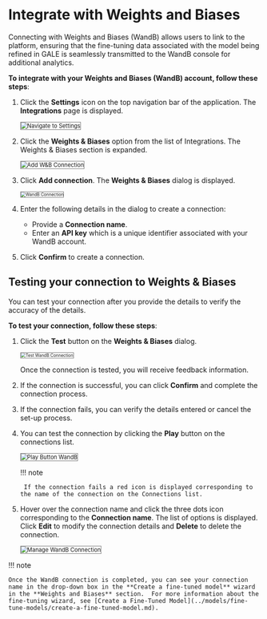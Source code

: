 # Integrate with Weights and Biases

Connecting with Weights and Biases (WandB) allows users to link to the platform, ensuring that the fine-tuning data associated with the model being refined in GALE is seamlessly transmitted to the WandB console for additional analytics.

**To integrate with your Weights and Biases (WandB) account, follow these steps**:



1. Click the **Settings** icon on the top navigation bar of the application. The **Integrations** page is displayed.

    <img src="../images/navigate-to-settings.png" alt="Navigate to Settings" title="Navigate to Settings" style="border: 1px solid gray; zoom:80%;">

1. Click the **Weights & Biases** option from the list of Integrations. The Weights & Biases section is expanded.

    <img src="../images/add-w&b-connection.png" alt="Add W&B Connection" title="Add W&B Connection" style="border: 1px solid gray; zoom:80%;">

1. Click **Add connection**. The **Weights & Biases** dialog is displayed.

    <img src="../images/wandb-connection.png" alt="WandB Connection" title="WandB Connection" style="border: 1px solid gray; zoom:60%;">

1. Enter the following details in the dialog to create a connection:
    * Provide a **Connection name**.
    * Enter an **API key** which is a unique identifier associated with your WandB account.
1. Click **Confirm** to create a connection.


## **Testing your connection to Weights & Biases**

You can test your connection after you provide the details to verify the accuracy of the details.

**To test your connection, follow these steps**:

1. Click the **Test** button on the **Weights & Biases** dialog.

    <img src="../images/test-wandb-connection.png" alt="Test WandB Connection" title="Test WandB Connection" style="border: 1px solid gray; zoom:60%;">

    Once the connection is tested, you will receive feedback information.

1. If the connection is successful, you can click **Confirm** and complete the connection process.
2. If the connection fails, you can verify the details entered or cancel the set-up process.
3. You can test the connection by clicking the **Play** button on the connections list.

    <img src="../images/play-button-wandb.png" alt="Play Button WandB" title="Play Button WandB" style="border: 1px solid gray; zoom:80%;">

    !!! note

        If the connection fails a red icon is displayed corresponding to the name of the connection on the Connections list.


1. Hover over the connection name and click the three dots icon corresponding to the **Connection name**. The list of options is displayed. Click **Edit** to modify the connection details and **Delete** to delete the connection.

    <img src="../images/manage-wandb-connection.png" alt="Manage WandB Connection" title="Manage WandB Connection" style="border: 1px solid gray; zoom:80%;">


!!! note

    Once the WandB connection is completed, you can see your connection name in the drop-down box in the **Create a fine-tuned model** wizard in the **Weights and Biases** section.  For more information about the fine-tuning wizard, see [Create a Fine-Tuned Model](../models/fine-tune-models/create-a-fine-tuned-model.md).

